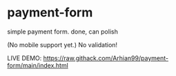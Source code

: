# payment-form
simple payment form. done, can polish

(No mobile support yet.)
No validation!


LIVE DEMO: https://raw.githack.com/Arhian99/payment-form/main/index.html
